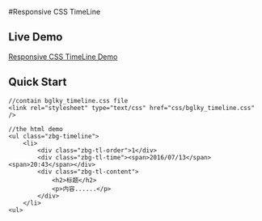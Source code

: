 #Responsive CSS TimeLine

## Live Demo
[Responsive CSS TimeLine Demo](http://bglky.me/TimeLine "Responsive CSS TimeLine")

## Quick Start

    //contain bglky_timeline.css file
    <link rel="stylesheet" type="text/css" href="css/bglky_timeline.css" />
    		
    //the html demo
	<ul class="zbg-timeline">
    	<li>
    		<div class="zbg-tl-order">1</div>
    		<div class="zbg-tl-time"><span>2016/07/13</span><span>20:43</span></div>
    		<div class="zbg-tl-content">
    			<h2>标题</h2>
    			<p>内容......</p>
    		</div>
    	</li>
    <ul>

